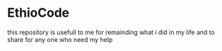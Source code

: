 # EthioCode
this repository is usefull to me for remainding what i did in my life and to share for any one who need my help
